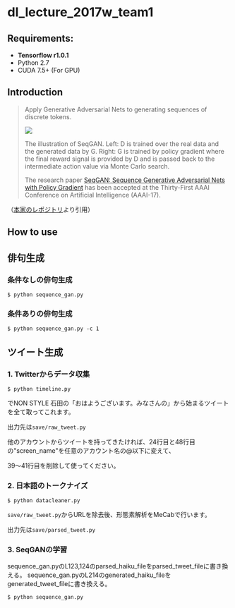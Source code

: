 # dl_lecture_2017w_team1

## Requirements: 
* **Tensorflow r1.0.1**
* Python 2.7
* CUDA 7.5+ (For GPU)

## Introduction
> Apply Generative Adversarial Nets to generating sequences of discrete tokens.
> 
> ![](https://github.com/LantaoYu/SeqGAN/blob/master/figures/seqgan.png)
> 
> The illustration of SeqGAN. Left: D is trained over the real data and the generated data by G. Right: G is trained by policy gradient where the final reward signal is provided by D and is passed back to the intermediate action value via Monte Carlo search. 
> 
> The research paper [SeqGAN: Sequence Generative Adversarial Nets with Policy Gradient](http://arxiv.org/abs/1609.05473) has been accepted at the Thirty-First AAAI Conference on Artificial Intelligence (AAAI-17).
> 
（[本家のレポジトリ](https://github.com/LantaoYu/SeqGAN)より引用）

## How to use

## 俳句生成

### 条件なしの俳句生成

```
$ python sequence_gan.py
```

### 条件ありの俳句生成

```
$ python sequence_gan.py -c 1
```

## ツイート生成

### 1. Twitterからデータ収集

```
$ python timeline.py
```
でNON STYLE 石田の「おはようございます。みなさんの」から始まるツイートを全て取ってこれます。

出力先は```save/raw_tweet.py```

他のアカウントからツイートを持ってきたければ、24行目と48行目の"screen_name"を任意のアカウント名の@以下に変えて、

39〜41行目を削除して使ってください。

### 2. 日本語のトークナイズ

```
$ python datacleaner.py
```

```save/raw_tweet.py```からURLを除去後、形態素解析をMeCabで行います。

出力先は```save/parsed_tweet.py```

### 3. SeqGANの学習

sequence_gan.pyのL123,124のparsed_haiku_fileをparsed_tweet_fileに書き換える。
sequence_gan.pyのL214のgenerated_haiku_fileをgenerated_tweet_fileに書き換える。

```
$ python sequence_gan.py
```

